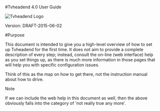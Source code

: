 #Tvheadend 4.0 User Guide

![Tvheadend Logo](images/tvhlogo.png)

Version: DRAFT-2015-06-02

#Purpose

This document is intended to give you a high-level overview of how to set 
up Tvheadend for the first time. It does not aim to provide a complete description
of every step; instead, consult the on-line (web interface) help as you 
set things up, as there is much more information in those pages that will
help you with specific configuration issues.

Think of this as the map on how to get there, not the instruction manual about how to drive.

<div class="admonition note">
<p class="admonition-title">Note</p>
<p>If we can include the web help in this document as well, then the above
obviously falls into the category of 'not really true any more'.</p>
</div>
